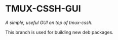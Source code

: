 # TMUX-CSSH-GUI
_A simple, useful GUI on top of tmux-cssh._

This branch is used for building new deb packages.
